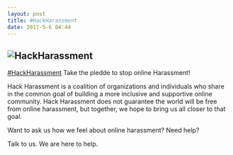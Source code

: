 ```yaml
---
layout: post
title: #HackHarassment
date: 2017-5-6 04:44
---
```

![HackHarassment](http://i.imgur.com/JPjxtTK.png)
------
[#HackHarassment](https://www.hackharassment.com/) Take the pledde to stop online Harassment!

Hack Harassment is a coalition of organizations and individuals
who share in the common goal of building a more inclusive and
supportive online community. Hack Harassment does not guarantee
the world will be free from online harassment, but together,
we hope to bring us all closer to that goal.

Want to ask us how we feel about online harassment? Need help?

Talk to us. We are here to help.
